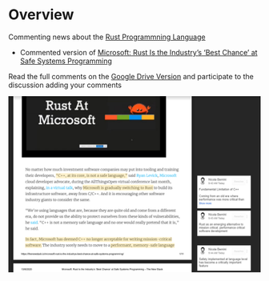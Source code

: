 
# Overview 

Commenting news about the [Rust Programmning Language](https://www.rust-lang.org/)

- Commented version of [Microsoft: Rust Is the Industry’s ‘Best Chance’ at Safe Systems Programming](https://thenewstack.io/microsoft-rust-is-the-industrys-best-chance-at-safe-systems-programming/)

Read the full comments on the [Google Drive Version](https://drive.google.com/file/d/1JiYjjna2KZprnObMelLtvKqBU85GDsWh/view?usp=sharing) and participate to the discussion adding your comments 

[![News1](Microsoft%20-%20Rust%20Is%20the%20Industrys%20Best%20Chance%20at%20Safe%20Systems%20Programming_Pag1.PNG)](https://drive.google.com/file/d/1JiYjjna2KZprnObMelLtvKqBU85GDsWh/view?usp=sharing)



